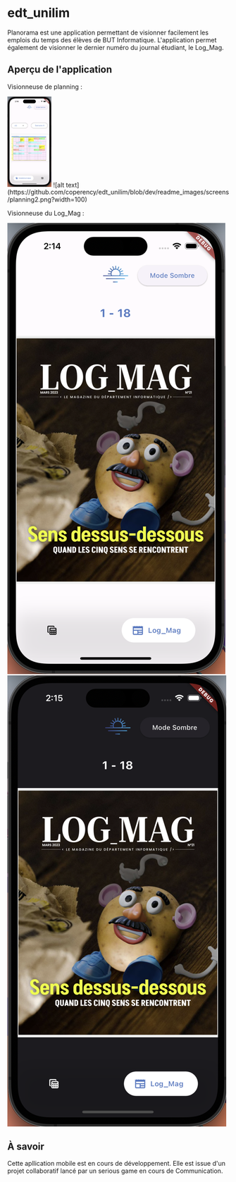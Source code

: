 # edt_unilim

Planorama est une application permettant de visionner facilement les emplois du temps des élèves de BUT Informatique.
L'application permet également de visionner le dernier numéro du journal étudiant, le Log_Mag.

## Aperçu de l'application

Visionneuse de planning :

<img src="https://github.com/coperency/edt_unilim/blob/dev/readme_images/screens/planning1.png" width="100">
![alt text](https://github.com/coperency/edt_unilim/blob/dev/readme_images/screens/planning2.png?width=100)

Visionneuse du Log_Mag :

![alt text](https://github.com/coperency/edt_unilim/blob/dev/readme_images/screens/mag1.png?width=100)
![alt text](https://github.com/coperency/edt_unilim/blob/dev/readme_images/screens/mag2.png?width=100)

## À savoir

Cette apllication mobile est en cours de développement. Elle est issue d'un projet collaboratif lancé par un serious game en cours de Communication.